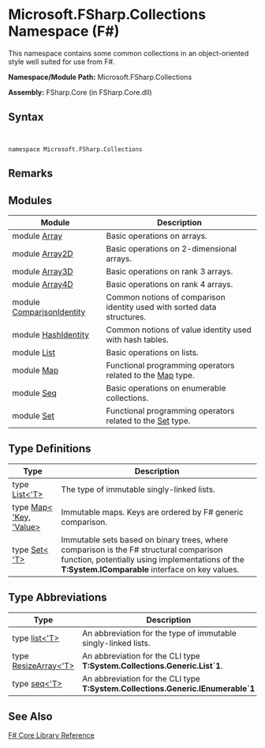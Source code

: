 # Microsoft.FSharp.Collections Namespace (F#)

This namespace contains some common collections in an object-oriented style well suited for use from F#.

**Namespace/Module Path:** Microsoft.FSharp.Collections

**Assembly:** FSharp.Core (in FSharp.Core.dll)


## Syntax


```


namespace Microsoft.FSharp.Collections

```



## Remarks

## Modules


|Module|Description|
|------|-----------|
|module [Array](http://msdn.microsoft.com/en-us/library/0cda8040-9396-40dd-8dcd-cf48542165a1)|Basic operations on arrays.|
|module [Array2D](http://msdn.microsoft.com/en-us/library/ae1a9746-7817-4430-bcdb-a79c2411bbd3)|Basic operations on 2-dimensional arrays.|
|module [Array3D](http://msdn.microsoft.com/en-us/library/c8355e2d-add8-48a4-8aa6-1c57ae74c560)|Basic operations on rank 3 arrays.|
|module [Array4D](http://msdn.microsoft.com/en-us/library/9fdbd023-7c17-4a68-a405-8a1b826ac032)|Basic operations on rank 4 arrays.|
|module [ComparisonIdentity](http://msdn.microsoft.com/en-us/library/c2b37395-7081-4427-9913-3e91a8001d77)|Common notions of comparison identity used with sorted data structures.|
|module [HashIdentity](http://msdn.microsoft.com/en-us/library/8e676091-4b8d-44d6-83cc-5caeb3f78cf4)|Common notions of value identity used with hash tables.|
|module [List](http://msdn.microsoft.com/en-us/library/a2264ba3-2d45-40dd-9040-4f7aa2ad9788)|Basic operations on lists.|
|module [Map](http://msdn.microsoft.com/en-us/library/bfe61ead-f16c-416f-af98-56dbcbe23e4f)|Functional programming operators related to the [Map](http://msdn.microsoft.com/en-us/library/975316ea-55e3-4987-9994-90897ad45664) type.|
|module [Seq](http://msdn.microsoft.com/en-us/library/54e8f059-ca52-4632-9ae9-49685ee9b684)|Basic operations on enumerable collections.|
|module [Set](http://msdn.microsoft.com/en-us/library/61efa732-d55d-4c32-993f-628e2f98e6a0)|Functional programming operators related to the [Set](http://msdn.microsoft.com/en-us/library/50cebdce-0cd7-4c5c-8ebc-f3a9e90b38d8) type.|

## Type Definitions


|Type|Description|
|----|-----------|
|type [List&lt;'T&gt;](http://msdn.microsoft.com/en-us/library/c627b668-477b-4409-91ed-06d7f1b3e4a7)|The type of immutable singly-linked lists.|
|type [Map&lt; 'Key, 'Value&gt;](http://msdn.microsoft.com/en-us/library/975316ea-55e3-4987-9994-90897ad45664)|Immutable maps. Keys are ordered by F# generic comparison.|
|type [Set&lt; 'T&gt;](http://msdn.microsoft.com/en-us/library/50cebdce-0cd7-4c5c-8ebc-f3a9e90b38d8)|Immutable sets based on binary trees, where comparison is the F# structural comparison function, potentially using implementations of the **T:System.IComparable** interface on key values.|

## Type Abbreviations


|Type|Description|
|----|-----------|
|type [list&lt;'T&gt;](http://msdn.microsoft.com/en-us/library/dd7cd330-4bb6-4e28-b458-0ea62c6b0b04)|An abbreviation for the type of immutable singly-linked lists.|
|type [ResizeArray&lt;'T&gt;](http://msdn.microsoft.com/en-us/library/2b9bb344-8fa0-4ab6-a325-db7a12b6bdad)|An abbreviation for the CLI type **T:System.Collections.Generic.List&#96;1**.|
|type [seq&lt;'T&gt;](http://msdn.microsoft.com/en-us/library/2f0c87c6-8a0d-4d33-92a6-10d1d037ce75)|An abbreviation for the CLI type **T:System.Collections.Generic.IEnumerable&#96;1**|

## See Also
[F&#35; Core Library Reference](FSharp-Core-Library-Reference.md)

